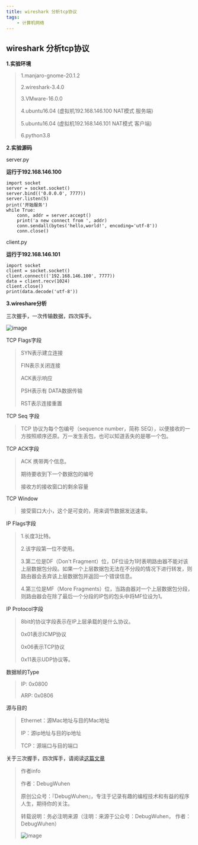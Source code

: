 ```yaml
---
title: wireshark 分析tcp协议
tags:
    - 计算机网络
---
```


## wireshark 分析tcp协议

**1.实验环境**

>1.manjaro-gnome-20.1.2
>
>2.wireshark-3.4.0
>
>3.VMware-16.0.0
>
>4.ubuntu16.04 (虚拟机192.168.146.100 NAT模式 服务端)
>
>5.ubuntu16.04 (虚拟机192.168.146.101 NAT模式 客户端)
>
>6.python3.8

<!--more-->

**2.实验源码**

server.py

**运行于192.168.146.100**
```
import socket
server = socket.socket()
server.bind(('0.0.0.0', 7777))
server.listen(5)
print('开始服务')
while True:
    conn, addr = server.accept()
    print('a new connect from ', addr)
    conn.sendall(bytes('hello,world!', encoding='utf-8'))
    conn.close()
```

client.py

**运行于192.168.146.101**
```
import socket
client = socket.socket()
client.connect(('192.168.146.100', 7777))
data = client.recv(1024)
client.close()
print(data.decode('utf-8'))
```

**3.wireshare分析**

三次握手，一次传输数据，四次挥手。

![image](https://user-images.githubusercontent.com/48900845/112760317-0c56b500-9029-11eb-8ca6-1b9087b315ec.png)

TCP Flags字段

>SYN表示建立连接
>
>FIN表示关闭连接
>
>ACK表示响应
>
>PSH表示有 DATA数据传输
>
>RST表示连接重置

TCP Seq 字段

>TCP 协议为每个包编号（sequence number，简称 SEQ），以便接收的一方按照顺序还原。万一发生丢包，也可以知道丢失的是哪一个包。

TCP ACK字段

>ACK 携带两个信息。
>
>期待要收到下一个数据包的编号
>
>接收方的接收窗口的剩余容量

TCP Window

>接受窗口大小，这个是可变的，用来调节数据发送速率。

IP Flags字段

>1.长度3比特。
>
>2.该字段第一位不使用。
>
>3.第二位是DF（Don't Fragment）位，DF位设为1时表明路由器不能对该上层数据包分段。如果一个上层数据包无法在不分段的情况下进行转发，则路由器会丢弃该上层数据包并返回一个错误信息。
>
>4.第三位是MF（More Fragments）位，当路由器对一个上层数据包分段，则路由器会在除了最后一个分段的IP包的包头中将MF位设为1。

IP Protocol字段

>8bit的协议字段表示在IP上层承载的是什么协议。
>
>0x01表示ICMP协议
>
>0x06表示TCP协议
>
>0x11表示UDP协议等。

数据帧的Type

>IP:  0x0800
>
>ARP: 0x0806

源与目的

>Ethernet：源Mac地址与目的Mac地址
>
>IP：源ip地址与目的ip地址
>
>TCP：源端口与目的端口
>
关于三次握手，四次挥手，请阅读[这篇文章](https://hit-alibaba.github.io/interview/basic/network/TCP.html)






>作者info
>
>作者：DebugWuhen
>
>原创公众号：『DebugWuhen』，专注于记录有趣的编程技术和有益的程序人生，期待你的关注。
>
>转载说明：务必注明来源（注明：来源于公众号：DebugWuhen， 作者：DebugWuhen）
>
>![image](https://user-images.githubusercontent.com/48900845/112752163-3b0e6480-9004-11eb-899d-66ddef749c2b.png)
